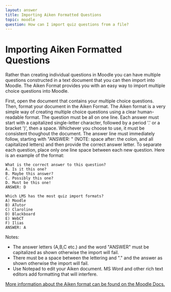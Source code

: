 ```yaml
---
layout: answer
title: Importing Aiken Formatted Questions
topic: moodle
question: How can I import quiz questions from a file?
---
```

<!-- this explanation isn't very good but it's taken from the official moodle docs -->
# Importing Aiken Formatted Questions

Rather than creating individual questions in Moodle you can have multiple questions constructed in a text document that you can then import into Moodle. The Aiken Format provides you with an easy way to import multiple choice questions into Moodle.

First, open the document that contains your multiple choice questions. Then, format your document in the Aiken Format. The Aiken format is a very simple way of creating multiple choice questions using a clear human-readable format. The question must be all on one line. Each answer must start with a capitalized single-letter character, followed by a period '.' or a bracket ')', then a space. Whichever you choose to use, it must be consistent thoughout the document. The answer line must immediately follow, starting with "ANSWER: " (NOTE: space after: the colon, and all capitalized letters) and then provide the correct answer letter. To separate each question, place only one line space between each new question. Here is an example of the format:

```
What is the correct answer to this question?
A. Is it this one?
B. Maybe this answer?
C. Possibly this one?
D. Must be this one!
ANSWER: D

Which LMS has the most quiz import formats?
A) Moodle
B) ATutor
C) Claroline
D) Blackboard
E) WebCT
F) Ilias
ANSWER: A
```

Notes:
 - The answer letters (A,B,C etc.) and the word "ANSWER" must be capitalized as shown otherwise the import will fail. 
 - There must be a space between the lettering and "." and the answer as shown otherwise the import will fail.
 - Use Notepad to edit your Aiken document. MS Word and other rich text editors add formatting that will interfere.

[More information about the Aiken format can be found on the Moodle Docs.](https://docs.moodle.org/39/en/Aiken_format)
